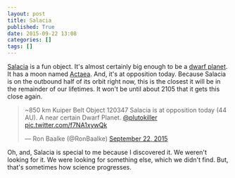 ```yaml
---
layout: post
title: Salacia 
published: True
date: 2015-09-22 13:08
categories: []
tags: []
---
```


[Salacia](https://en.wikipedia.org/wiki/120347_Salacia) is a fun object.  It's almost certainly big enough to be a [dwarf planet](https://en.wikipedia.org/wiki/Dwarf_planet).  It has a moon named [Actaea](http://citeseerx.ist.psu.edu/viewdoc/download?doi=10.1.1.398.6675&rep=rep1&type=pdf).  And, it's at opposition today.  Because Salacia is on the outbound half of its orbit right now, this is the closest it will be in the remainder of our lifetimes.  It won't be until about 2105 that it gets this close again.

<!--more-->

<blockquote class="twitter-tweet" lang="en" data-theme="dark"><p lang="en" dir="ltr">~850 km Kuiper Belt Object 120347 Salacia is at opposition today (44 AU). A near certain Dwarf Planet.&#10;<a href="https://twitter.com/plutokiller">@plutokiller</a> <a href="http://t.co/f7NA1xywQk">pic.twitter.com/f7NA1xywQk</a></p>&mdash; Ron Baalke (@RonBaalke) <a href="https://twitter.com/RonBaalke/status/646341171136983040">September 22, 2015</a></blockquote> <script async src="//platform.twitter.com/widgets.js" charset="utf-8"></script>

Oh, and, Salacia is special to me because I discovered it.  We weren't looking for it.  We were looking for something else, which we didn't find.  But, that's sometimes how science progresses.